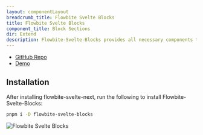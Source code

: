 ```yaml
---
layout: componentLayout
breadcrumb_title: Flowbite Svelte Blocks
title: Flowbite Svelte Blocks
component_title: Block Sections
dir: Extend
description: Flowbite-Svelte-Blocks provides all necessary components to get started quickly
---
```


<script>
  import { Img} from '$lib'
</script>

- [GitHub Repo](https://github.com/themesberg/flowbite-svelte-blocks)
- [Demo](https://flowbite-svelte-blocks.vercel.app/)

## Installation

After installing flowbite-svelte-next, run the following to install Flowbite-Svelte-Blocks:

```sh
pnpm i -D flowbite-svelte-blocks
```

<Img src="/images/flowbite-svelte-blocks.png" alt="Flowbite Svelte Blocks" />
